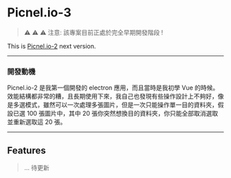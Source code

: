 # Picnel.io-3

> ⚠️ ⚠️ ⚠️ 注意: 該專案目前正處於完全早期開發階段 !

This is [Picnel.io-2](https://github.com/Proladon/Picnel.io-2) next version.

---

### 開發動機

Picnel.io-2 是我第一個開發的 electron 應用，而且當時是我初學 Vue 的時候。效能結構都非常的糟，且長期使用下來，我自己也發現有些操作設計上不夠好，像是多選模式，雖然可以一次處理多張圖片，但是一次只能操作單一目的資料夾，假設已選 100 張圖片中，其中 20 張你突然想換目的資料夾，你只能全部取消選取並重新選取這 20 張。

---

## Features

> ... 待更新

[vite]: https://github.com/vitejs/vite/
[electron]: https://github.com/electron/electron
[electron-builder]: https://github.com/electron-userland/electron-builder
[vue]: https://github.com/vuejs/vue-next
[vue-router]: https://github.com/vuejs/vue-router-next/
[typescript]: https://github.com/microsoft/TypeScript/
[spectron]: https://github.com/electron-userland/spectron
[vue-tsc]: https://github.com/johnsoncodehk/vue-tsc
[eslint-plugin-vue]: https://github.com/vuejs/eslint-plugin-vue
[cawa-93-github]: https://github.com/cawa-93/
[cawa-93-sponsor]: https://www.patreon.com/Kozack/
